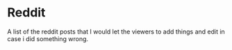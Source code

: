 # Reddit
A list of the reddit posts that I would let the viewers to add things and edit in case i did something wrong.

